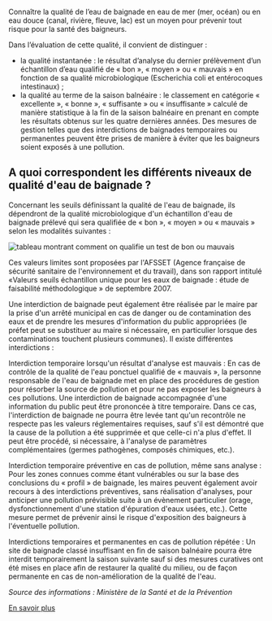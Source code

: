 Connaître la qualité de l’eau de baignade en eau de mer (mer, océan) ou en eau douce (canal, rivière, fleuve, lac) est un moyen pour prévenir tout risque pour la santé des baigneurs.

Dans l’évaluation de cette qualité, il convient de distinguer :

- la qualité instantanée : le résultat d’analyse du dernier prélèvement d’un échantillon d’eau qualifié de « bon », « moyen » ou « mauvais » en fonction de sa qualité microbiologique (Escherichia coli et entérocoques intestinaux) ;
- la qualité au terme de la saison balnéaire : le classement en catégorie « excellente », « bonne », « suffisante » ou « insuffisante » calculé de manière statistique à la fin de la saison balnéaire en prenant en compte les résultats obtenus sur les quatre dernières années.
  Des mesures de gestion telles que des interdictions de baignades temporaires ou permanentes peuvent être prises de manière à éviter que les baigneurs soient exposés à une pollution.

## A quoi correspondent les différents niveaux de qualité d'eau de baignade ?

Concernant les seuils définissant la qualité de l'eau de baignade, ils dépendront de la qualité microbiologique d'un échantillon d'eau de baignade prélevé qui sera qualifiée de « bon », « moyen » ou « mauvais » selon les modalités suivantes :

![tableau montrant comment on qualifie un test de bon ou mauvais](https://baignades.sante.gouv.fr/baignades/editorial/fr/controle/qualification.jpg)

Ces valeurs limites sont proposées par l'AFSSET (Agence française de sécurité sanitaire de l'environnement et du travail), dans son rapport intitulé «Valeurs seuils échantillon unique pour les eaux de baignade : étude de faisabilité méthodologique » de septembre 2007.

Une interdiction de baignade peut également être réalisée par le maire par la prise d'un arrêté municipal en cas de danger ou de contamination des eaux et de prendre les mesures d'information du public appropriées (le préfet peut se substituer au maire si nécessaire, en particulier lorsque des contaminations touchent plusieurs communes).
Il existe différentes interdictions :

Interdiction temporaire lorsqu'un résultat d'analyse est mauvais : En cas de contrôle de la qualité de l'eau ponctuel qualifié de « mauvais », la personne responsable de l'eau de baignade met en place des procédures de gestion pour résorber la source de pollution et pour ne pas exposer les baigneurs à ces pollutions. Une interdiction de baignade accompagnée d'une information du public peut être prononcée à titre temporaire. Dans ce cas, l'interdiction de baignade ne pourra être levée tant qu'un recontrôle ne respecte pas les valeurs réglementaires requises, sauf s'il est démontré que la cause de la pollution a été supprimée et que celle-ci n'a plus d'effet. Il peut être procédé, si nécessaire, à l'analyse de paramètres complémentaires (germes pathogènes, composés chimiques, etc.).

Interdiction temporaire préventive en cas de pollution, même sans analyse : Pour les zones connues comme étant vulnérables ou sur la base des conclusions du « profil » de baignade, les maires peuvent également avoir recours à des interdictions préventives, sans réalisation d'analyses, pour anticiper une pollution prévisible suite à un évènement particulier (orage, dysfonctionnement d'une station d'épuration d'eaux usées, etc.). Cette mesure permet de prévenir ainsi le risque d'exposition des baigneurs à l'éventuelle pollution.

Interdictions temporaires et permanentes en cas de pollution répétée : Un site de baignade classé insuffisant en fin de saison balnéaire pourra être interdit temporairement la saison suivante sauf si des mesures curatives ont été mises en place afin de restaurer la qualité du milieu, ou de façon permanente en cas de non-amélioration de la qualité de l'eau.

_Source des informations : Ministère de la Santé et de la Prévention_

[En savoir plus](https://baignades.sante.gouv.fr/baignades/editorial/fr/controle/organisation.html)
